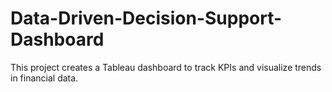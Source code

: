 # Data-Driven-Decision-Support-Dashboard
This project creates a Tableau dashboard to track KPIs and visualize trends in financial data.
